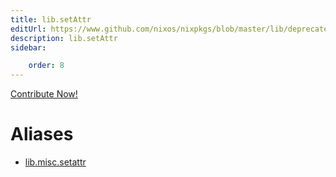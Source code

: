 ```yaml
---
title: lib.setAttr
editUrl: https://www.github.com/nixos/nixpkgs/blob/master/lib/deprecated.nix#L197C13
description: lib.setAttr
sidebar:

    order: 8
---
```


<a href="https://www.github.com/nixos/nixpkgs/blob/master/lib/deprecated.nix#L197C13">Contribute Now!</a>


# Aliases

- [lib.misc.setattr](/nix-doc-comments/reference/lib/misc/lib-misc-setattr)


